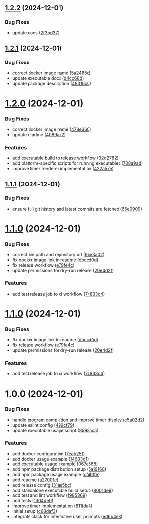 ## [1.2.2](https://github.com/junjie-w/lyric-timer-cli/compare/v1.2.1...v1.2.2) (2024-12-01)


### Bug Fixes

* update docs ([2f3bd37](https://github.com/junjie-w/lyric-timer-cli/commit/2f3bd37abd1640b60e80b295740697dd988f443a))

## [1.2.1](https://github.com/junjie-w/lyric-timer-cli/compare/v1.2.0...v1.2.1) (2024-12-01)


### Bug Fixes

* correct docker image name ([5a2465c](https://github.com/junjie-w/lyric-timer-cli/commit/5a2465c80a710f851d5d45fb8a645bb399fa515c))
* update executable docs ([d4cc68d](https://github.com/junjie-w/lyric-timer-cli/commit/d4cc68d6375e82914bf18eac1a37208dae935caf))
* update package description ([48316c0](https://github.com/junjie-w/lyric-timer-cli/commit/48316c074fdcbae882a656126a24423d9da1120c))

# [1.2.0](https://github.com/junjie-w/lyric-timer-cli/compare/v1.1.1...v1.2.0) (2024-12-01)


### Bug Fixes

* correct docker image name ([478e360](https://github.com/junjie-w/lyric-timer-cli/commit/478e3601440b9f2c3887bafc82f17ab979a6d890))
* update readme ([4089aa2](https://github.com/junjie-w/lyric-timer-cli/commit/4089aa2475c7b0ae54aae3e9da66e791fc3ea7ed))


### Features

* add executable build to release workflow ([32d2782](https://github.com/junjie-w/lyric-timer-cli/commit/32d27829af05e94efcf06b88183840381565dfef))
* add platform-specific scripts for running executables ([708a9ad](https://github.com/junjie-w/lyric-timer-cli/commit/708a9ad9d22e821ba0d05e62ef23d0b949288ab3))
* improve timer renderer implementation ([422a57e](https://github.com/junjie-w/lyric-timer-cli/commit/422a57e1803c58a3143ff221ace4a575317feae6))

## [1.1.1](https://github.com/junjie-w/lyric-timer-cli/compare/v1.1.0...v1.1.1) (2024-12-01)


### Bug Fixes

* ensure full git history and latest commits are fetched ([65e0909](https://github.com/junjie-w/lyric-timer-cli/commit/65e09099a6a4c1add4b0847fd342aa0fefdf8077))

# [1.1.0](https://github.com/junjie-w/lyric-timer-cli/compare/v1.0.0...v1.1.0) (2024-12-01)


### Bug Fixes

* correct bin path and repository url ([9be3a02](https://github.com/junjie-w/lyric-timer-cli/commit/9be3a02876242b40acdd4f59ed78308349eabcb1))
* fix docker image link in readme ([dbccd0d](https://github.com/junjie-w/lyric-timer-cli/commit/dbccd0d697012315d00a72c6a7c4b6f46ab9bd3e))
* fix release workflow ([e79fe4c](https://github.com/junjie-w/lyric-timer-cli/commit/e79fe4cbb66755a266b8464156bfb0a400f4c4c4))
* update permissions for dry-run release ([20e4d2f](https://github.com/junjie-w/lyric-timer-cli/commit/20e4d2fd38ddfa0ffe3b1f0ecaf49de121ba9952))


### Features

* add test release job to ci workflow ([74833c4](https://github.com/junjie-w/lyric-timer-cli/commit/74833c442e24dbaa3bf962321c6218b84a3dfcb5))

# [1.1.0](https://github.com/junjie-w/lyric-timer-cli/compare/v1.0.0...v1.1.0) (2024-12-01)


### Bug Fixes

* fix docker image link in readme ([dbccd0d](https://github.com/junjie-w/lyric-timer-cli/commit/dbccd0d697012315d00a72c6a7c4b6f46ab9bd3e))
* fix release workflow ([e79fe4c](https://github.com/junjie-w/lyric-timer-cli/commit/e79fe4cbb66755a266b8464156bfb0a400f4c4c4))
* update permissions for dry-run release ([20e4d2f](https://github.com/junjie-w/lyric-timer-cli/commit/20e4d2fd38ddfa0ffe3b1f0ecaf49de121ba9952))


### Features

* add test release job to ci workflow ([74833c4](https://github.com/junjie-w/lyric-timer-cli/commit/74833c442e24dbaa3bf962321c6218b84a3dfcb5))

# 1.0.0 (2024-12-01)


### Bug Fixes

* handle program completion and improve timer display ([c5a02d2](https://github.com/junjie-w/lyric-timer-cli/commit/c5a02d23f0803865c4a3d59b40d0df1562077d40))
* update eslint config ([499cf79](https://github.com/junjie-w/lyric-timer-cli/commit/499cf79d7d380e087e1ff730d86e78e721d88fb1))
* update executable usage script ([8598ac5](https://github.com/junjie-w/lyric-timer-cli/commit/8598ac563f6eb5f2dc3dd9a0ebaa4896e2b00fbb))


### Features

* add docker configuration ([7eab25f](https://github.com/junjie-w/lyric-timer-cli/commit/7eab25f78766e8ff64f40ecdf5509d4abde1e46e))
* add docker usage example ([14683d1](https://github.com/junjie-w/lyric-timer-cli/commit/14683d1a2e2f299169b8d55d494f822b7bb0af21))
* add executable usage example ([067a668](https://github.com/junjie-w/lyric-timer-cli/commit/067a668ce5845cab99f77dc074f9f7f8cb32540e))
* add npm package distribution setup ([5a19168](https://github.com/junjie-w/lyric-timer-cli/commit/5a1916810df47d7ac4b1aba3aac5520db7409d42))
* add npm package usage example ([cfdbffe](https://github.com/junjie-w/lyric-timer-cli/commit/cfdbffe179516431eaf2f950daad50c2f473f390))
* add readme ([a27001e](https://github.com/junjie-w/lyric-timer-cli/commit/a27001e09bcff83b0c85fea0373d85481365f8a1))
* add release config ([31ae5bc](https://github.com/junjie-w/lyric-timer-cli/commit/31ae5bc537188262d9de977872868a892c3eb3d2))
* add standalone executable build setup ([8001de9](https://github.com/junjie-w/lyric-timer-cli/commit/8001de95bfae7c095f13a39037d765470751dd44))
* add test and lint workflow ([f985369](https://github.com/junjie-w/lyric-timer-cli/commit/f985369a64e51abcb99985255df38e81aee66175))
* add tests ([13d4de0](https://github.com/junjie-w/lyric-timer-cli/commit/13d4de067ae5cd721c4136bd2308cf634d185503))
* improve timer implementation ([811fda4](https://github.com/junjie-w/lyric-timer-cli/commit/811fda4fe2464613cff953e3b0a73de91608eb34))
* initial setup ([c68daf3](https://github.com/junjie-w/lyric-timer-cli/commit/c68daf31dc86aba34a97c65a6ad6a4c9d3840123))
* integrate clack for interactive user prompts ([ed6b4e8](https://github.com/junjie-w/lyric-timer-cli/commit/ed6b4e83127f4450a97569fb25b13be02f90b257))
